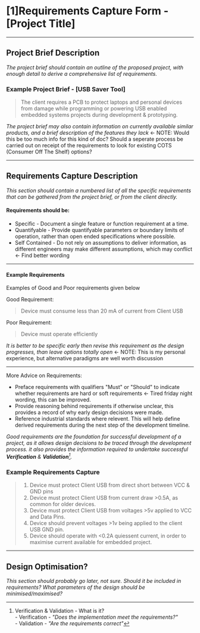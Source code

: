 # [1]Requirements Capture Form - [Project Title]

_______________________________________________________________________________________________________________________________________________________
## Project Brief Description
_The project brief should contain an outline of the proposed project, with enough detail to derive a comprehensive list of requirements._

### Example Project Brief - [USB Saver Tool]

> The client requires a PCB to protect laptops and personal devices from damage
> while programming or powering USB enabled embedded systems projects during
> development & prototyping.


_The project brief may also contain information on currently available similar products, and a brief description of the features they lack_ <- NOTE: Would this be too much info for this kind of doc? Should a seperate process be carried out on receipt of the requirements to look for existing COTS (Consumer Off The Shelf) options?

_______________________________________________________________________________________________________________________________________________________
## Requirements Capture Description

*This section should contain a numbered list of all the specific requirements that can be gathered from the project brief, or from the client directly.*

#### Requirements should be:
- Specific           - Document a single feature or function requirement at a time.                                                 <br>
- Quantifyable       - Provide quantifyable parameters or boundary limits of operation, rather than open ended specifications where possible.                <br>
- Self Contained     - Do not rely on assumptions to deliver information, as different engineers may make different assumptions, which may conflict <- Find better wording <br>

--------------------------------------------------------------------------------------
#### Example Requirements
Examples of Good and Poor requirements given below

Good Requirement:
> Device must consume less than 20 mA of current from Client USB

Poor Requirement:
> Device must operate efficiently

 
_It is better to be specific early then revise this requirement as the design progresses, than leave options totally open_ <- NOTE: This is my personal experience, but alternative paradigms are well worth discussion<br>

--------------------------------------------------------------------------------------

More Advice on Requirements:
- Preface requirements with qualifiers "Must" or "Should" to indicate whether requirements are hard or soft requirements <- Tired friday night wording, this can be improved.<br>
- Provide reasoning behind requirements if otherwise unclear, this provides a record of why early design decisions were made.<br>
- Reference industrial standards where relevent. This will help define derived requirements during the next step of the development timeline. <br>

_Good requirements are the foundation for successful development of a project, as it allows design decisions to be traced through the development process.
it also provides the information required to undertake successful **Verification** & **Validation**[^V&V]._ 


### Example Requirements Capture

>
> 1. Device must protect Client USB from direct short between VCC & GND pins                                            <br>
> 2. Device must protect Client USB from current draw >0.5A, as common for older devices.                               <br>
> 3. Device must protect Client USB from voltages >5v applied to VCC and Data Pins.                                     <br>
> 4. Device should prevent voltages >1v being applied to the client USB GND pin.                                        <br>
> 5. Device should operate with <0.2A quiessent current, in order to maximise current available for embedded project.   <br>
> 


_______________________________________________________________________________________________________________________________________________________
## Design Optimisation?

_This section should probably go later, not sure. Should it be included in requirements?
What parameters of the design should be minimised/maximised?_


[^V&V]: Verification & Validation - What is it? <br>
        - Verification - _"Does the implementation meet the requirements?"_ <br>
        - Validation   - _"Are the requirements correct"_
